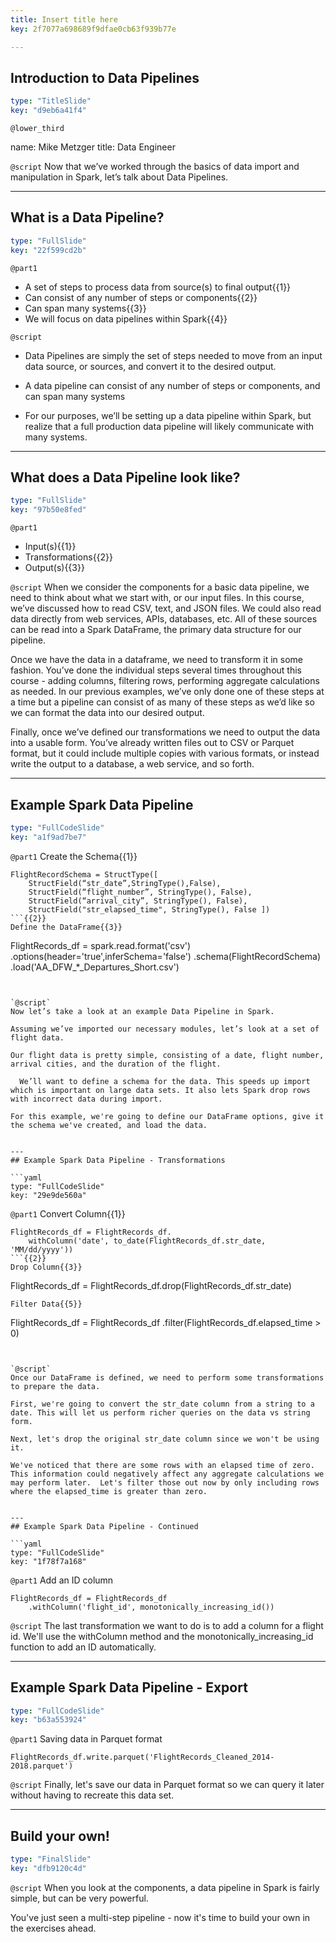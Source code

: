 ```yaml
---
title: Insert title here
key: 2f7077a698689f9dfae0cb63f939b77e

---
```

## Introduction to Data Pipelines

```yaml
type: "TitleSlide"
key: "d9eb6a41f4"
```

`@lower_third`

name: Mike Metzger
title: Data Engineer


`@script`
Now that we’ve worked through the basics of data import and manipulation in Spark, let’s talk about Data Pipelines.


---
## What is a Data Pipeline?

```yaml
type: "FullSlide"
key: "22f599cd2b"
```

`@part1`
- A set of steps to process data from source(s) to final output{{1}}
- Can consist of any number of steps or components{{2}}
- Can span many systems{{3}}
- We will focus on data pipelines within Spark{{4}}


`@script`
- Data Pipelines are simply the set of steps needed to move from an input data source, or sources, and convert it to the desired output.

- A data pipeline can consist of any number of steps or components, and can span many systems

- For our purposes, we’ll be setting up a data pipeline within Spark, but realize that a full production data pipeline will likely communicate with many systems.


---
## What does a Data Pipeline look like?

```yaml
type: "FullSlide"
key: "97b50e8fed"
```

`@part1`
- Input(s){{1}}
- Transformations{{2}}
- Output(s){{3}}


`@script`
When we consider the components for a basic data pipeline, we need to think about what we start with, or our input files.  In this course, we’ve discussed how to read CSV, text, and JSON files. We could also read data directly from web services, APIs, databases, etc.  All of these sources can be read into a Spark DataFrame, the primary data structure for our pipeline.

Once we have the data in a dataframe, we need to transform it in some fashion.  You’ve done the individual steps several times throughout this course - adding columns, filtering rows, performing aggregate calculations as needed.  In our previous examples, we’ve only done one of these steps at a time but a pipeline can consist of as many of these steps as we’d like so we can format the data into our desired output.

Finally, once we’ve defined our transformations we need to output the data into a usable form.  You’ve already written files out to CSV or Parquet format, but it could include multiple copies with various formats, or instead write the output to a database, a web service, and so forth.


---
## Example Spark Data Pipeline

```yaml
type: "FullCodeSlide"
key: "a1f9ad7be7"
```

`@part1`
Create the Schema{{1}}
```
FlightRecordSchema = StructType([ 
    StructField(“str_date”,StringType(),False), 
    StructField(“flight_number”, StringType(), False), 
    StructField(“arrival_city”, StringType(), False), 
    StructField("str_elapsed_time", StringType(), False ])
```{{2}}
Define the DataFrame{{3}}
```
FlightRecords_df = spark.read.format('csv')
    .options(header='true',inferSchema='false')
    .schema(FlightRecordSchema)
    .load('AA_DFW_*_Departures_Short.csv')
```{{4}}


`@script`
Now let’s take a look at an example Data Pipeline in Spark.

Assuming we’ve imported our necessary modules, let’s look at a set of flight data.

Our flight data is pretty simple, consisting of a date, flight number,  arrival cities, and the duration of the flight.

  We’ll want to define a schema for the data. This speeds up import which is important on large data sets. It also lets Spark drop rows with incorrect data during import.

For this example, we're going to define our DataFrame options, give it the schema we've created, and load the data.


---
## Example Spark Data Pipeline - Transformations

```yaml
type: "FullCodeSlide"
key: "29e9de560a"
```

`@part1`
Convert Column{{1}}
```
FlightRecords_df = FlightRecords_df.
    withColumn('date', to_date(FlightRecords_df.str_date, 'MM/dd/yyyy'))
```{{2}}
Drop Column{{3}}
```
FlightRecords_df = FlightRecords_df.drop(FlightRecords_df.str_date)
```{{4}}
Filter Data{{5}}
```
FlightRecords_df = FlightRecords_df
    .filter(FlightRecords_df.elapsed_time > 0)
```{{6}}


`@script`
Once our DataFrame is defined, we need to perform some transformations to prepare the data.  

First, we're going to convert the str_date column from a string to a date. This will let us perform richer queries on the data vs string form.

Next, let's drop the original str_date column since we won't be using it.

We've noticed that there are some rows with an elapsed time of zero. This information could negatively affect any aggregate calculations we may perform later.  Let's filter those out now by only including rows where the elapsed_time is greater than zero.


---
## Example Spark Data Pipeline - Continued

```yaml
type: "FullCodeSlide"
key: "1f78f7a168"
```

`@part1`
Add an ID column
```
FlightRecords_df = FlightRecords_df
    .withColumn('flight_id', monotonically_increasing_id())
```


`@script`
The last transformation we want to do is to add a column for a flight id.  We'll use the withColumn method and the monotonically_increasing_id function to add an ID automatically.


---
## Example Spark Data Pipeline - Export

```yaml
type: "FullCodeSlide"
key: "b63a553924"
```

`@part1`
Saving data in Parquet format
```
FlightRecords_df.write.parquet('FlightRecords_Cleaned_2014-2018.parquet')
```


`@script`
Finally, let's save our data in Parquet format so we can query it later without having to recreate this data set.


---
## Build your own!

```yaml
type: "FinalSlide"
key: "dfb9120c4d"
```

`@script`
When you look at the components, a data pipeline in Spark is fairly simple, but can be very powerful.

You've just seen a multi-step pipeline - now it's time to build your own in the exercises ahead.

